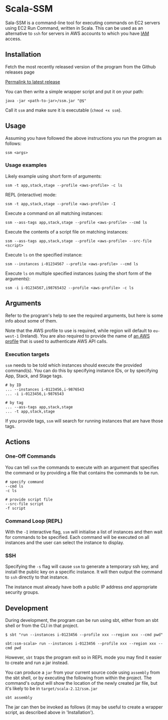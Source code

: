 Scala-SSM
=========

Sala-SSM is a command-line tool for executing commands on EC2 servers
using EC2 Run Command, written in Scala. This can be used as an
alternative to `ssh` for servers in AWS accounts to which you have
[IAM](https://aws.amazon.com/iam/) access.

## Installation

Fetch the most recently released version of the program from the
Github releases page

[Permalink to latest release](https://github.com/guardian/ssm-scala/releases/latest)

You can then write a simple wrapper script and put it on your path:

    java -jar <path-to-jar>/ssm.jar "@$"

Call it `ssm` and make sure it is executable (`chmod +x ssm`).

## Usage

Assuming you have followed the above instructions you run the program
as follows:

    ssm <args>

### Usage examples

Likely example using short form of arguments:

    ssm -t app,stack,stage --profile <aws-profile> -c ls

REPL (interactive) mode:

    ssm -t app,stack,stage --profile <aws-profile> -I

Execute a command on all matching instances:

    ssm --ass-tags app,stack,stage --profile <aws-profile> --cmd ls

Execute the contents of a script file on matching instances:

    ssm --ass-tags app,stack,stage --profile <aws-profile> --src-file <script>

Execute `ls` on the specified instance:

    ssm --instances i-01234567 --profile <aws-profile> --cmd ls

Execute `ls` on multiple specified instances (using the short form of
the arguments):

    ssm -i i-01234567,i98765432 --profile <aws-profile> -c ls

## Arguments

Refer to the program's help to see the required arguments, but here is
some info about some of them.

Note that the AWS profile to use is required, while region will
default to `eu-west-1` (Ireland). You are also required to provide
the name of [an AWS profile](https://docs.aws.amazon.com/cli/latest/userguide/cli-multiple-profiles.html)
that is used to authenticate AWS API calls.

### Execution targets

`ssm` needs to be told which instances should execute the provided
command(s). You can do this by specifying instance IDs, or by
specifying App, Stack, and Stage tags.

    # by ID
	... --instances i-0123456,i-9876543
    ... -i i-0123456,i-9876543
	
	# by tag
	... --ass-tags app,stack,stage
	... -t app,stack,stage

If you provide tags, `ssm` will search for running instances that are
have those tags.

## Actions

### One-Off Commands

You can tell `ssm` the commands to execute with an argument that
specifies the command or by providing a file that contains the
commands to be run.

    # specify command
	--cmd ls
	-c ls
	
	# provide script file
	--src-file script
	-f script

### Command Loop (REPL)

With the `-I` interactive flag, `ssm` will initialise a list of
instances and then wait for commands to be specified.  Each command
will be executed on all instances and the user can select the instance
to display.

### SSH

Specifying the `-s` flag will cause `ssm` to generate a temporary ssh
key, and install the public key on a specific instance.  It will then
output the command to `ssh` directly to that instance.

The instance must already have both a public IP address _and_
appropriate security groups.

## Development

During development, the program can be run using sbt, either from an
sbt shell or from the CLI in that project.

    $ sbt "run --instances i-0123456 --profile xxx --region xxx --cmd pwd"

    sbt:ssm-scala> run --instances i-0123456 --profile xxx --region xxx --cmd pwd

However, `sbt` traps the program exit so in REPL mode you may find it
easier to create and run a jar instead.

You can produce a `jar` from your current source code using `assembly`
from the sbt shell, or by executing the following from within the
project. The command's output will show the location of the newly
created jar file, but it's likely to be in `target/scala-2.12/ssm.jar`

    sbt assembly

The jar can then be invoked as follows (it may be useful to create a
wrapper script, as described above in 'Installation').
